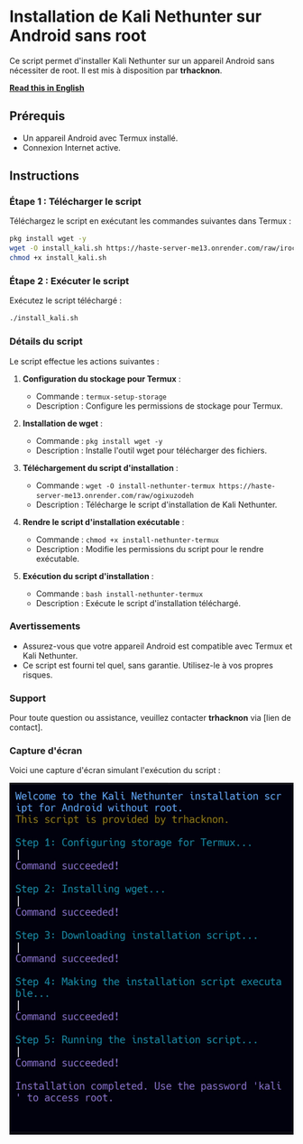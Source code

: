 # Installation de Kali Nethunter sur Android sans root

Ce script permet d'installer Kali Nethunter sur un appareil Android sans nécessiter de root. Il est mis à disposition par **trhacknon**.

**[Read this in English](https://github.com/tucommenceapousser/installnh/blob/main/README-EN.md)**

## Prérequis

- Un appareil Android avec Termux installé.
- Connexion Internet active.

## Instructions

### Étape 1 : Télécharger le script

Téléchargez le script en exécutant les commandes suivantes dans Termux :

```bash
pkg install wget -y
wget -O install_kali.sh https://haste-server-me13.onrender.com/raw/iroceholar
chmod +x install_kali.sh
```

### Étape 2 : Exécuter le script

Exécutez le script téléchargé :

```bash
./install_kali.sh
```

### Détails du script

Le script effectue les actions suivantes :

1. **Configuration du stockage pour Termux** :
    - Commande : `termux-setup-storage`
    - Description : Configure les permissions de stockage pour Termux.

2. **Installation de wget** :
    - Commande : `pkg install wget -y`
    - Description : Installe l'outil wget pour télécharger des fichiers.

3. **Téléchargement du script d'installation** :
    - Commande : `wget -O install-nethunter-termux https://haste-server-me13.onrender.com/raw/ogixuzodeh`
    - Description : Télécharge le script d'installation de Kali Nethunter.

4. **Rendre le script d'installation exécutable** :
    - Commande : `chmod +x install-nethunter-termux`
    - Description : Modifie les permissions du script pour le rendre exécutable.

5. **Exécution du script d'installation** :
    - Commande : `bash install-nethunter-termux`
    - Description : Exécute le script d'installation téléchargé.

### Avertissements

- Assurez-vous que votre appareil Android est compatible avec Termux et Kali Nethunter.
- Ce script est fourni tel quel, sans garantie. Utilisez-le à vos propres risques.

### Support

Pour toute question ou assistance, veuillez contacter **trhacknon** via [lien de contact].

### Capture d'écran

Voici une capture d'écran simulant l'exécution du script :

![Capture d'écran](sc.jpg)
